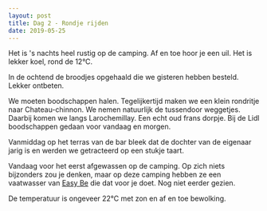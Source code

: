 ```yaml
---
layout: post
title: Dag 2 - Rondje rijden
date: 2019-05-25
---
```

Het is 's nachts heel rustig op de camping. Af en toe hoor je een uil. Het is lekker koel, rond de 12°C.  

In de ochtend de broodjes opgehaald die we gisteren hebben besteld. Lekker ontbeten.  

We moeten boodschappen halen. Tegelijkertijd maken we een klein rondritje naar Chateau-chinnon. We nemen natuurlijk de tussendoor weggetjes. Daarbij komen we langs Larochemillay. Een echt oud frans dorpje. Bij de Lidl boodschappen gedaan voor vandaag en morgen.  

Vanmiddag op het terras van de bar bleek dat de dochter van de eigenaar jarig is en werden we getracteerd op een stukje taart. 

Vandaag voor het eerst afgewassen op de camping. Op zich niets bijzonders zou je denken, maar op deze camping hebben ze een vaatwasser van [Easy Be](http://www.easybe.nl) die dat voor je doet. Nog niet eerder gezien.

De temperatuur is ongeveer 22°C met zon en af en toe bewolking.